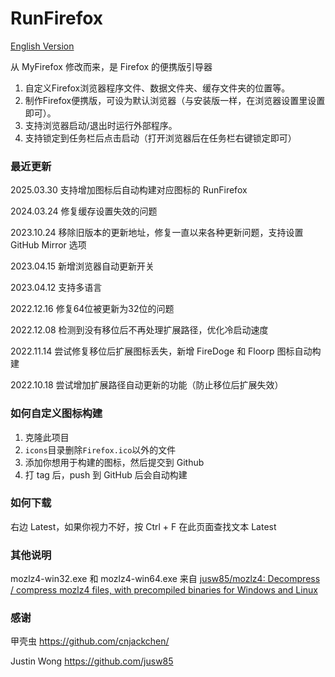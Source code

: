 # RunFirefox

[English Version](README-en_US.md)

从 MyFirefox 修改而来，是 Firefox 的便携版引导器

1. 自定义Firefox浏览器程序文件、数据文件夹、缓存文件夹的位置等。
2. 制作Firefox便携版，可设为默认浏览器（与安装版一样，在浏览器设置里设置即可）。
3. 支持浏览器启动/退出时运行外部程序。
4. 支持锁定到任务栏后点击启动（打开浏览器后在任务栏右键锁定即可）

### 最近更新

2025.03.30 支持增加图标后自动构建对应图标的 RunFirefox

2024.03.24 修复缓存设置失效的问题

2023.10.24 移除旧版本的更新地址，修复一直以来各种更新问题，支持设置 GitHub Mirror 选项

2023.04.15 新增浏览器自动更新开关

2023.04.12 支持多语言

2022.12.16 修复64位被更新为32位的问题

2022.12.08 检测到没有移位后不再处理扩展路径，优化冷启动速度

2022.11.14 尝试修复移位后扩展图标丢失，新增 FireDoge 和 Floorp 图标自动构建

2022.10.18 尝试增加扩展路径自动更新的功能（防止移位后扩展失效）

### 如何自定义图标构建

1. 克隆此项目
2. `icons`目录删除`Firefox.ico`以外的文件
3. 添加你想用于构建的图标，然后提交到 Github
4. 打 tag 后，push 到 GitHub 后会自动构建

### 如何下载

右边 Latest，如果你视力不好，按 Ctrl + F 在此页面查找文本 Latest

### 其他说明

mozlz4-win32.exe 和 mozlz4-win64.exe 来自 [jusw85/mozlz4: Decompress / compress mozlz4 files, with precompiled binaries for Windows and Linux](https://github.com/jusw85/mozlz4)

### 感谢

甲壳虫 https://github.com/cnjackchen/

Justin Wong https://github.com/jusw85
